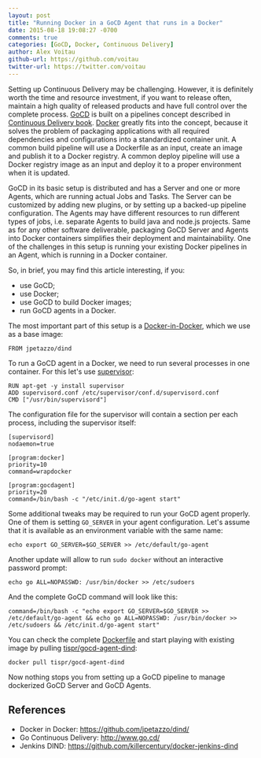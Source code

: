 ```yaml
---
layout: post
title: "Running Docker in a GoCD Agent that runs in a Docker"
date: 2015-08-18 19:08:27 -0700
comments: true
categories: [GoCD, Docker, Continuous Delivery]
author: Alex Voitau
github-url: https://github.com/voitau
twitter-url: https://twitter.com/voitau
---
```

Setting up Continuous Delivery may be challenging. However, it is definitely worth the time and resource investment,
if you want to release often, maintain a high quality of released products and have full control over the complete process.
[GoCD](http://www.go.cd/) is built on a pipelines concept described in [Continuous Delivery book](http://martinfowler.com/books/continuousDelivery.html).
[Docker](https://www.docker.com/) greatly fits into the concept, because it solves the problem of packaging applications with all required dependencies and configurations into a standardized container unit.
A common build pipeline will use a Dockerfile as an input, create an image and publish it to a Docker registry.
A common deploy pipeline will use a Docker registry image as an input and deploy it to a proper environment when it is updated.

GoCD in its basic setup is distributed and has a Server and one or more Agents, which are running actual Jobs and Tasks.
The Server can be customized by adding new plugins, or by setting up a backed-up pipeline configuration.
The Agents may have different resources to run different types of jobs, i.e. separate Agents to build java and node.js projects.
Same as for any other software deliverable, packaging GoCD Server and Agents into Docker containers simplifies their deployment and maintainability.
One of the challenges in this setup is running your existing Docker pipelines in an Agent, which is running in a Docker container.

So, in brief, you may find this article interesting, if you:

- use GoCD;
- use Docker;
- use GoCD to build Docker images;
- run GoCD agents in a Docker.

The most important part of this setup is a [Docker-in-Docker](https://hub.docker.com/r/jpetazzo/dind/), which we use as a base image:
```
FROM jpetazzo/dind
```

To run a GoCD agent in a Docker, we need to run several processes in one container. For this let's use [supervisor](http://docs.docker.com/articles/using_supervisord/):
```
RUN apt-get -y install supervisor
ADD supervisord.conf /etc/supervisor/conf.d/supervisord.conf
CMD ["/usr/bin/supervisord"]
```

The configuration file for the supervisor will contain a section per each process, including the supervisor itself:

```
[supervisord]
nodaemon=true

[program:docker]
priority=10
command=wrapdocker

[program:gocdagent]
priority=20
command=/bin/bash -c "/etc/init.d/go-agent start"
```

Some additional tweaks may be required to run your GoCD agent properly. One of them is setting `GO_SERVER` in your agent configuration. Let's assume that it is available as an environment variable with the same name:
```
echo export GO_SERVER=$GO_SERVER >> /etc/default/go-agent
```

Another update will allow to run `sudo docker` without an interactive password prompt:
```
echo go ALL=NOPASSWD: /usr/bin/docker >> /etc/sudoers
```

And the complete GoCD command will look like this:
```
command=/bin/bash -c "echo export GO_SERVER=$GO_SERVER >> /etc/default/go-agent && echo go ALL=NOPASSWD: /usr/bin/docker >> /etc/sudoers && /etc/init.d/go-agent start"
```

You can check the complete [Dockerfile](https://github.com/tispr/docker-gocd/tree/master/gocd-agent-dind/) and start playing
with existing image by pulling [tispr/gocd-agent-dind](https://hub.docker.com/r/tispr/gocd-agent-dind/):
```
docker pull tispr/gocd-agent-dind
```

Now nothing stops you from setting up a GoCD pipeline to manage dockerized GoCD Server and GoCD Agents.

## References
- Docker in Docker: https://github.com/jpetazzo/dind/
- Go Continuous Delivery: http://www.go.cd/
- Jenkins DIND: https://github.com/killercentury/docker-jenkins-dind
